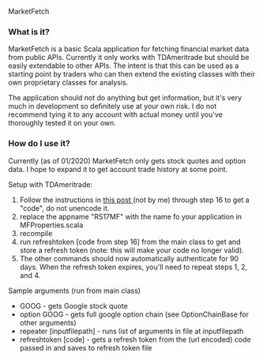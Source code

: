 MarketFetch

### What is it?

MarketFetch is a basic Scala application for fetching financial market data from public APIs.  Currently it only works with TDAmeritrade but should be easily extendable to other APIs.  The intent is that this can be used as a starting point by traders who can then extend the existing classes with their own proprietary classes for analysis.

The application should not do anything but get information, but it's very much in development so definitely use at your own risk.  I do not recommend tying it to any account with actual money until you've thoroughly tested it on your own.

### How do I use it?

Currently (as of 01/2020) MarketFetch only gets stock quotes and option data.  I hope to expand it to get account trade history at some point.

Setup with TDAmeritrade: 
1. Follow the instructions in [this post ](https://www.reddit.com/r/algotrading/comments/c81vzq/td_ameritrade_api_access_2019_guide/ "this post ")(not by me) through step 16 to get a "code", do not unencode it.
2. replace the appname "RS17MF" with the name fo your application in MFProperties.scala
3. recompile
4. run refreshtoken [code from step 16] from the main class to get and store a refresh token (note: this will make your code no longer valid).
5. The other commands should now automatically authenticate for 90 days.  When the refresh token expires, you'll need to repeat steps 1, 2, and 4.

Sample arguments (run from main class)
- GOOG - gets Google stock quote
- option GOOG - gets full google option chain (see OptionChainBase for other arguments)
- repeater [inputfilepath] - runs list of arguments in file at inputfilepath
- refreshtoken [code] - gets a refresh token from the (url encoded) code passed in and saves to refresh token file
